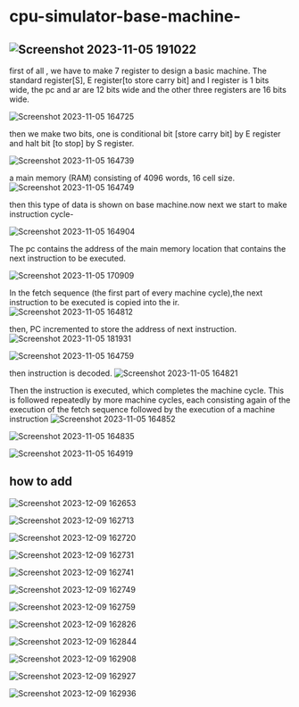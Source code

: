 # cpu-simulator-base-machine-

##  ![Screenshot 2023-11-05 191022](https://github.com/Riyatomar14/cpu-simulator-base-machine-/assets/143107173/216dba24-6895-4251-bc43-0dca5d4e8a7b)

first of all , we have to make 7 register to design a basic machine. The standard register[S], E register[to store carry bit] and I register is 1 bits wide, the pc and ar are 12 bits wide and the other
three registers are 16 bits wide.  
 
![Screenshot 2023-11-05 164725](https://github.com/Riyatomar14/cpu-simulator-base-machine-/assets/143107173/f6033c5e-a346-4019-9c85-0e83d2e8cd08)

then we make two bits, one is conditional bit [store carry bit] by E register and halt bit [to stop] by S register.

![Screenshot 2023-11-05 164739](https://github.com/Riyatomar14/cpu-simulator-base-machine-/assets/143107173/0d5f19d5-a4da-42dd-a84f-39f7b7838815)

a main memory (RAM) consisting of 4096 words, 16 cell size.
![Screenshot 2023-11-05 164749](https://github.com/Riyatomar14/cpu-simulator-base-machine-/assets/143107173/0c0d1509-3e98-4ff8-8231-24c90971a712)

then this type of data is shown on base machine.now next we start to make instruction cycle-

![Screenshot 2023-11-05 164904](https://github.com/Riyatomar14/cpu-simulator-base-machine-/assets/143107173/c42d28f5-d1e8-4339-a15a-af8c07381bd5)

The pc contains the address of the main memory location that contains the next instruction to be executed. 

![Screenshot 2023-11-05 170909](https://github.com/Riyatomar14/cpu-simulator-base-machine-/assets/143107173/85b1afaf-eb81-4e12-b17a-378e5db2dcfc)

In the fetch sequence (the first part of every machine cycle),the next instruction to be executed is copied into the ir.
![Screenshot 2023-11-05 164812](https://github.com/Riyatomar14/cpu-simulator-base-machine-/assets/143107173/58b3ee68-6b05-4295-9924-a599ddb1670d)

then, PC incremented to store the address of next instruction.
![Screenshot 2023-11-05 181931](https://github.com/Riyatomar14/cpu-simulator-base-machine-/assets/143107173/b8bbdc1c-71f4-4215-9a1a-32ae14d58446)

![Screenshot 2023-11-05 164759](https://github.com/Riyatomar14/cpu-simulator-base-machine-/assets/143107173/1e5000ec-5770-4095-8382-1db1d968c7cf)

then instruction is decoded.
![Screenshot 2023-11-05 164821](https://github.com/Riyatomar14/cpu-simulator-base-machine-/assets/143107173/36324d3a-9cf9-45ec-ad7f-0a0bb7b2e7d7)

Then the instruction is executed, which completes the machine cycle. This is followed repeatedly by more machine cycles, each consisting again of the execution of the fetch sequence followed by the execution of a machine instruction
![Screenshot 2023-11-05 164852](https://github.com/Riyatomar14/cpu-simulator-base-machine-/assets/143107173/02c8e331-200b-46e0-b88f-cbfb2021d0cb)

![Screenshot 2023-11-05 164835](https://github.com/Riyatomar14/cpu-simulator-base-machine-/assets/143107173/a04185cf-dd11-4d62-936b-cbd20fb2f987)

![Screenshot 2023-11-05 164919](https://github.com/Riyatomar14/cpu-simulator-base-machine-/assets/143107173/fd23f47a-b24b-49a4-be25-35522c6bc5dd)

## how to add

![Screenshot 2023-12-09 162653](https://github.com/Riyatomar14/cpu-simulator-base-machine-/assets/143107173/63a19c9b-d3da-4b47-a259-8c5e88c2a932)

![Screenshot 2023-12-09 162713](https://github.com/Riyatomar14/cpu-simulator-base-machine-/assets/143107173/f0e491ac-2725-4221-b027-25a9be66bed6)

![Screenshot 2023-12-09 162720](https://github.com/Riyatomar14/cpu-simulator-base-machine-/assets/143107173/4b395005-d920-4af1-920e-2a1c9a5621c6)

![Screenshot 2023-12-09 162731](https://github.com/Riyatomar14/cpu-simulator-base-machine-/assets/143107173/af6c033f-1d52-4e22-8a92-eaad2e4176e1)

![Screenshot 2023-12-09 162741](https://github.com/Riyatomar14/cpu-simulator-base-machine-/assets/143107173/8dd7974e-83d5-40fb-afc5-a1b534b72505)

![Screenshot 2023-12-09 162749](https://github.com/Riyatomar14/cpu-simulator-base-machine-/assets/143107173/cf321d0f-ac56-4f88-9a32-1a52c265f140)

![Screenshot 2023-12-09 162759](https://github.com/Riyatomar14/cpu-simulator-base-machine-/assets/143107173/b9f5d80e-4c4a-46fc-90ee-db4c03210e74)

![Screenshot 2023-12-09 162826](https://github.com/Riyatomar14/cpu-simulator-base-machine-/assets/143107173/4e95d628-389c-40cc-b08c-cc144d398991)

![Screenshot 2023-12-09 162844](https://github.com/Riyatomar14/cpu-simulator-base-machine-/assets/143107173/f5f076fb-ae76-4728-94e3-c382376b0259)

![Screenshot 2023-12-09 162908](https://github.com/Riyatomar14/cpu-simulator-base-machine-/assets/143107173/3d65d3b3-6996-402a-8327-f79f1687a8a1)

![Screenshot 2023-12-09 162927](https://github.com/Riyatomar14/cpu-simulator-base-machine-/assets/143107173/788c314d-7f72-4632-baa3-c71403aaf0b5)

![Screenshot 2023-12-09 162936](https://github.com/Riyatomar14/cpu-simulator-base-machine-/assets/143107173/14930bfb-e542-4a2b-a453-dfad3760ce81)









